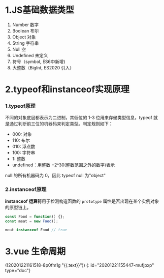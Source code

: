 # 1.JS基础数据类型

1. Number 数字
2. Boolean 布尔
3. Object 对象
4. String 字符串
5. Null	空
6. Undefined 未定义
7. 符号（symbol, ES6中新增)
8. 大整数（BigInt, ES2020 引入）

# 2.typeof和instanceof实现原理

### 1.typeof原理

不同的对象底层都表示为二进制，其低位的 1-3 位用来存储类型信息，typeof 就是通过判断前三位的机器码来判定类型。判定规则如下：

* 000: 对象
* 110: 布尔
* 010: 浮点数
* 100: 字符串
* 1: 整数
* undefined：用整数 −2^30(整数范围之外的数字)表示

null 的所有机器码为 0，因此 typeof null 为"object"

### 2.instanceof原理

**instanceof** **运算符**用于检测构造函数的 `prototype` 属性是否出现在某个实例对象的原型链上。

```javascript
const Food = function() {};
const meat = new Food();

meat instanceof Food // true
```

# 3.vue 生命周期

((20201221161518-8p0fm1g "{{.text}}"))
{: id="20201221155447-mufjpxp" type="doc"}
